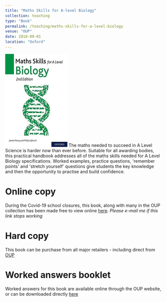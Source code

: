 ```yaml
---
title: "Maths Skills for A-level Biology"
collection: teaching
type: "Book"
permalink: /teaching/maths-skills-for-a-level-biology
venue: "OUP"
date: 2018-09-01
location: "Oxford"
---
```


<img src='/images/maths-skills-for-a-level-biology.jpg' class="align-left" alt="" vertical-align: top width="200" height="300"> The maths needed to succeed in A Level Science is harder now than ever before. Suitable for all awarding bodies, this practical handbook addresses all of the maths skills needed for A Level Biology specifications. Worked examples, practice questions, 'remember points' and 'stretch yourself' questions give students the key knowledge and then the opportunity to practise and build confidence.



Online copy
======
During the Covid-19 school closures, this book, along with many in the OUP collection has been made free to view online [here](https://en.calameo.com/read/0007777215eb633228e4a?authid=PxULnYR8lBAq). *Please e-mail me if this link stops working* 

Hard copy
======
This book can be purchase from all major retailers - including direct from [OUP](https://global.oup.com/education/product/9780198428992/?region=uk) 

Worked answers booklet
======
Worked answers for this book are available online through the OUP website, or can be downloaded directly [here](http://Philip-leftwich.github.io/files/842899_maths_skills_AL_bio_answers.pdf)
